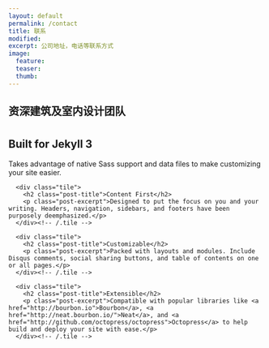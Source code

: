 ```yaml
---
layout: default
permalink: /contact
title: 联系
modified:
excerpt: 公司地址，电话等联系方式
image:
  feature:
  teaser:
  thumb:
---
```


<div class="page-lead" style="background-image:url(https://mmistakes.github.io/skinny-bones-jekyll/images/wood-texture-1600x800.jpg)">
  <div class="wrap page-lead-content">
    <h2>资深建筑及室内设计团队</h2>
  </div><!-- /.page-lead-content -->
</div><!-- /.page-lead -->

<div id="page-wrapper">
      <!--[if lt IE 9]><div class="upgrade notice-warning"><strong>Your browser is quite old!</strong> Why not <a href="http://whatbrowser.org/">upgrade to a newer one</a> to better enjoy this site?</div><![endif]-->

<div id="main" role="main">
  <div class="wrap">
    <div class="page-title">
    <h1></h1>
    </div>

<div class="archive-wrap">
  <div class="page-content">
      <div class="tile">
        <h2 class="post-title">Built for Jekyll 3</h2>
        <p class="post-excerpt">Takes advantage of native Sass support and data files to make customizing your site easier.</p>
      </div><!-- /.tile -->

      <div class="tile">
        <h2 class="post-title">Content First</h2>
        <p class="post-excerpt">Designed to put the focus on you and your writing. Headers, navigation, sidebars, and footers have been purposely deemphasized.</p>
      </div><!-- /.tile -->

      <div class="tile">
        <h2 class="post-title">Customizable</h2>
        <p class="post-excerpt">Packed with layouts and modules. Include Disqus comments, social sharing buttons, and table of contents on one or all pages.</p>
      </div><!-- /.tile -->

      <div class="tile">
        <h2 class="post-title">Extensible</h2>
        <p class="post-excerpt">Compatible with popular libraries like <a href="http://bourbon.io">Bourbon</a>, <a href="http://neat.bourbon.io/">Neat</a>, and <a href="http://github.com/octopress/octopress">Octopress</a> to help build and deploy your site with ease.</p>
      </div><!-- /.tile -->

  </div><!-- /.page-content -->
</div><!-- /.archive-wrap -->
</div><!-- /wrap -->
</div><!-- /main -->
</div> <!-- /page-wrapper -->
